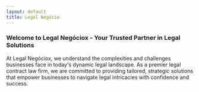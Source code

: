 ```yaml
---
layout: default
title: Legal Negócio
---
```


### Welcome to Legal Negóciox - Your Trusted Partner in Legal Solutions

At Legal Negóciox, we understand the complexities and challenges businesses face in today's dynamic legal landscape. As a premier legal contract law firm, we are committed to providing tailored, strategic solutions that empower businesses to navigate legal intricacies with confidence and success.
